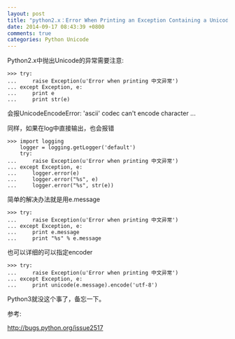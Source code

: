 ```yaml
---
layout: post
title: "python2.x：Error When Printing an Exception Containing a Unicode String"
date: 2014-09-17 08:43:39 +0800
comments: true
categories: Python Unicode
---
```

Python2.x中抛出Unicode的异常需要注意:

```
>>> try:
...     raise Exception(u'Error when printing 中文异常')
... except Exception, e:
...     print e
...     print str(e)
```
会报UnicodeEncodeError: 'ascii' codec can't encode character ...

同样，如果在log中直接输出，也会报错

```
>>> import logging
    logger = logging.getLogger('default')
    try:
...     raise Exception(u'Error when printing 中文异常')
... except Exception, e:
...     logger.error(e)
...     logger.error("%s", e)
...     logger.error("%s", str(e))
```

简单的解决办法就是用e.message

```
>>> try:
...     raise Exception(u'Error when printing 中文异常')
... except Exception, e:
...     print e.message
...     print "%s" % e.message
```

也可以详细的可以指定encoder

```
>>> try:
...     raise Exception(u'Error when printing 中文异常')
... except Exception, e:
...     print unicode(e.message).encode('utf-8')
```

Python3就没这个事了，备忘一下。

参考:

http://bugs.python.org/issue2517
